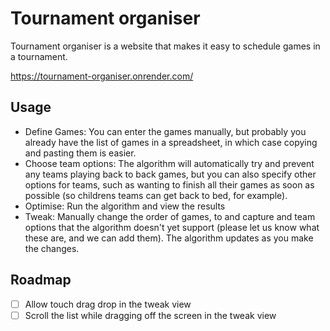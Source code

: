 # Tournament organiser

Tournament organiser is a website that makes it easy to schedule games in a tournament.

https://tournament-organiser.onrender.com/

## Usage

- Define Games: You can enter the games manually, but probably you already have the list of games in a spreadsheet, in which case copying and pasting them is easier.
- Choose team options: The algorithm will automatically try and prevent any teams playing back to back games, but you can also specify other options for teams, such as wanting to finish all their games as soon as possible (so childrens teams can get back to bed, for example).
- Optimise: Run the algorithm and view the results
- Tweak: Manually change the order of games, to and capture and team options that the algorithm doesn't yet support (please let us know what these are, and we can add them). The algorithm updates as you make the changes.

## Roadmap

- [ ] Allow touch drag drop in the tweak view
- [ ] Scroll the list while dragging off the screen in the tweak view
